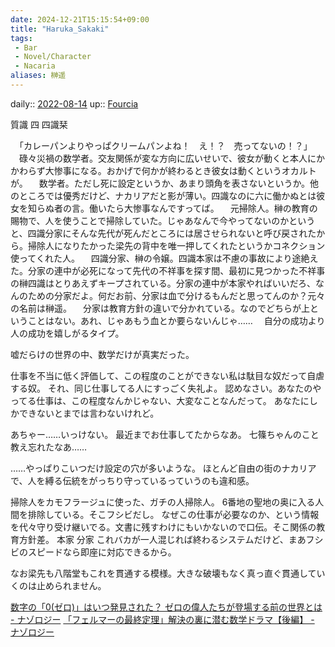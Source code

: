 ```yaml
---
date: 2024-12-21T15:15:54+09:00
title: "Haruka_Sakaki"
tags:
 - Bar
 - Novel/Character
 - Nacaria
aliases: 榊遥
---
```


daily:: [2022-08-14](Daily_Note/2022-08-14.md)
up:: [Fourcia](Fourcia.md)

質識
四
四識栞




　「カレーパンよりやっぱクリームパンよね！　え！？　売ってないの！？」
　碌々災禍の数学者。交友関係が変な方向に広いせいで、彼女が動くと本人にかかわらず大惨事になる。おかげで何かが終わるとき彼女は動くというオカルトが。
　数学者。ただし死に設定というか、あまり頭角を表さないというか。他のところでは優秀だけど、ナカリアだと影が薄い。四識なのに六に働かぬとは彼女を知らぬ者の言。働いたら大惨事なんですってば。
　元掃除人。榊の教育の賜物で、人を使うことで掃除していた。じゃあなんで今やってないのかというと、四識分家にそんな先代が死んだところには居させられないと呼び戻されたから。掃除人になりたかった梁先の背中を唯一押してくれたというかコネクション使ってくれた人。
　四識分家、榊の令嬢。四識本家は不慮の事故により途絶えた。分家の連中が必死になって先代の不祥事を探す間、最初に見つかった不祥事の榊四識はとりあえずキープされている。分家の連中が本家やればいいだろ、なんのための分家だよ。何だお前、分家は血で分けるもんだと思ってんのか？元々の名前は榊遥。
　分家は教育方針の違いで分かれている。なのでどちらが上ということはない。あれ、じゃあもう血とか要らないんじゃ……
　自分の成功より人の成功を嬉しがるタイプ。


嘘だらけの世界の中、数学だけが真実だった。

仕事を不当に低く評価して、この程度のことができない私は駄目な奴だって自虐する奴。
それ、同じ仕事してる人にすっごく失礼よ。
認めなさい。あなたのやってる仕事は、この程度なんかじゃない、大変なことなんだって。
あなたにしかできないとまでは言わないけれど。



あちゃー……いっけない。
最近までお仕事してたからなあ。
七篠ちゃんのこと教え忘れたなあ……

……やっぱりこいつだけ設定の穴が多いような。
ほとんど自由の街のナカリアで、人を縛る伝統をがっちり守っているっていうのも違和感。



掃除人をカモフラージュに使った、ガチの人掃除人。
6番地の聖地の奥に入る人間を排除している。そこフシビだし。
なぜこの仕事が必要なのか、という情報を代々守り受け継いでる。文書に残すわけにもいかないので口伝。そこ関係の教育方針差。
本家
分家
これバカが一人混じれば終わるシステムだけど、まあフシビのスピードなら即座に対応できるから。

なお梁先も八階堂もこれを貫通する模様。大きな破壊もなく真っ直ぐ貫通していくのは止められません。

[数字の「0(ゼロ)」はいつ発見された？ ゼロの偉人たちが登場する前の世界とは - ナゾロジー](https://nazology.net/archives/75945)
[「フェルマーの最終定理」解決の裏に潜む数学ドラマ【後編】 - ナゾロジー](https://nazology.net/archives/74765)